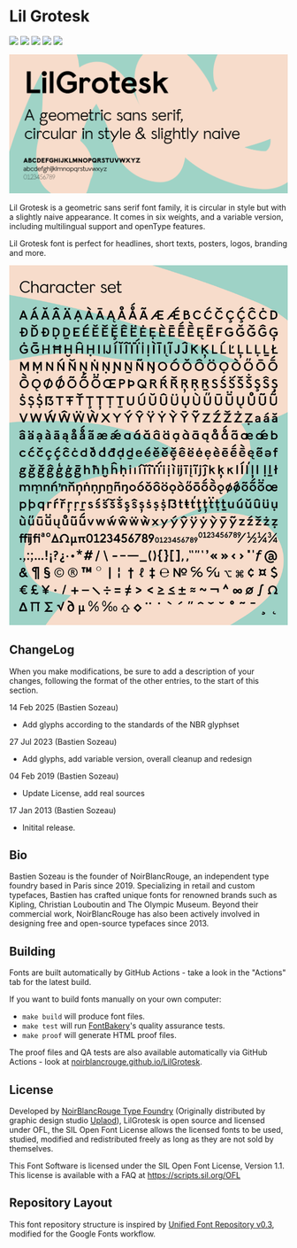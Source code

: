 # Lil Grotesk

[![][Fontbakery]](https://noirblancrouge.github.io/LilGrotesk/fontbakery/fontbakery-report.html)
[![][Universal]](https://noirblancrouge.github.io/LilGrotesk/fontbakery/fontbakery-report.html)
[![][Outline Checks]](https://noirblancrouge.github.io/LilGrotesk/fontbakery/fontbakery-report.html)
[![][Font File Checks]](https://noirblancrouge.github.io/LilGrotesk/fontbakery/fontbakery-report.html)
[![][OpenType Specification Checks]](https://noirblancrouge.github.io/LilGrotesk/fontbakery/fontbakery-report.html)

[Fontbakery]: https://img.shields.io/endpoint?url=https://noirblancrouge.github.io/LilGrotesk/badges/overall.json
[Outline Checks]: https://img.shields.io/endpoint?url=https://noirblancrouge.github.io/LilGrotesk/badges/OutlineChecks.json
[Font File Checks]: https://img.shields.io/endpoint?url=https://noirblancrouge.github.io/LilGrotesk/badges/FontFileChecks.json
[Universal]: https://img.shields.io/endpoint?url=https://noirblancrouge.github.io/LilGrotesk/badges/UniversalProfileChecks.json
[OpenType Specification Checks]: https://img.shields.io/endpoint?url=https://noirblancrouge.github.io/LilGrotesk/badges/OpenTypeSpecificationChecks.json

![Cover](https://raw.githubusercontent.com/noirblancrouge/LilGrotesk/master/documentation/images/lil-grotesk.jpg)

Lil Grotesk is a geometric sans serif font family, it is circular in style but with a slightly naive appearance.
It comes in six weights, and a variable version, including multilingual support and openType features.

Lil Grotesk font is perfect for headlines, short texts, posters, logos, branding and more.

![Specimen](https://raw.githubusercontent.com/noirblancrouge/LilGrotesk/master/documentation/images/lil-grotesk-charset.jpg)

## ChangeLog

When you make modifications, be sure to add a description of your changes,
following the format of the other entries, to the start of this section.

14 Feb 2025 (Bastien Sozeau)
- Add glyphs according to the standards of the NBR glyphset

27 Jul 2023 (Bastien Sozeau)
- Add glyphs, add variable version, overall cleanup and redesign

04 Feb 2019 (Bastien Sozeau)
- Update License, add real sources

17 Jan 2013 (Bastien Sozeau)
- Initital release.

## Bio

Bastien Sozeau is the founder of NoirBlancRouge, an independent type foundry based in Paris since 2019. Specializing in retail and custom typefaces, Bastien has crafted unique fonts for renowned brands such as Kipling, Christian Louboutin and The Olympic Museum. Beyond their commercial work, NoirBlancRouge has also been actively involved in designing free and open-source typefaces since 2013.

## Building

Fonts are built automatically by GitHub Actions - take a look in the "Actions" tab for the latest build.

If you want to build fonts manually on your own computer:

* `make build` will produce font files.
* `make test` will run [FontBakery](https://github.com/googlefonts/fontbakery)'s quality assurance tests.
* `make proof` will generate HTML proof files.

The proof files and QA tests are also available automatically via GitHub Actions - look at [noirblancrouge.github.io/LilGrotesk](https://noirblancrouge.github.io/LilGrotesk).

## License

Developed by [NoirBlancRouge Type Foundry](https://noirblancrouge.com) (Originally distributed by graphic design studio [Uplaod](https://uplaod.fr)), LilGrotesk is open source and licensed under OFL, the SIL Open Font License allows the licensed fonts to be used, studied, modified and redistributed freely as long as they are not sold by themselves.

This Font Software is licensed under the SIL Open Font License, Version 1.1.
This license is available with a FAQ at
https://scripts.sil.org/OFL

## Repository Layout

This font repository structure is inspired by [Unified Font Repository v0.3](https://github.com/unified-font-repository/Unified-Font-Repository), modified for the Google Fonts workflow.
